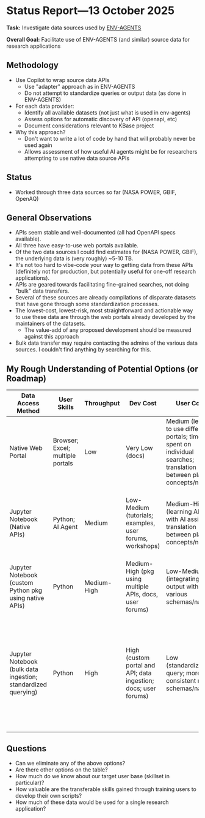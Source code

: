 # Status Report&mdash;13 October 2025

__Task:__ Investigate data sources used by  [ENV-AGENTS](https://github.com/aparkin/env-agents/tree/main)

__Overall Goal:__ Facilitate use of ENV-AGENTS (and similar) source data for research applications

## Methodology
- Use Copilot to wrap source data APIs
  - Use "adapter" approach as in ENV-AGENTS
  - Do not attempt to standardize queries or output data (as done in ENV-AGENTS)
- For each data provider:
  - Identify all available datasets (not just what is used in env-agents)
  - Assess options for automatic discovery of API (openapi, etc)
  - Document considerations relevant to KBase project
- Why this approach?
  - Don't want to write a lot of code by hand that will probably never be used again
  - Allows assessment of how useful AI agents might be for researchers attempting to use native data source APIs

## Status
- Worked through three data sources so far (NASA POWER, GBIF, OpenAQ)

## General Observations
- APIs seem stable and well-documented (all had OpenAPI specs available).
- All three have easy-to-use web portals available.
- Of the two data sources I could find estimates for (NASA POWER, GBIF), the underlying data is (very roughly) ~5-10 TB.
- It's not too hard to vibe-code your way to getting data from these APIs (definitely not for production, but potentially useful for one-off research applications).
- APIs are geared towards facilitating fine-grained searches, not doing "bulk" data transfers.
- Several of these sources are already compilations of disparate datasets that have gone through some standardization processes.
- The lowest-cost, lowest-risk, most straightforward and actionable way to use these data are through the web portals already developed by the maintainers of the datasets.
  - The value-add of any proposed development should be measured against this approach
- Bulk data transfer may require contacting the admins of the various data sources. I couldn't find anything by searching for this.

## My Rough Understanding of Potential Options (or Roadmap)

| Data Access Method                                            | User Skills                      | Throughput  | Dev Cost                                                        | User Costs                                                                                                                  | Pros                                                                                                       | Cons                                                                                                                                                                       |
|---------------------------------------------------------------|----------------------------------|-------------|-----------------------------------------------------------------|-----------------------------------------------------------------------------------------------------------------------------|------------------------------------------------------------------------------------------------------------|----------------------------------------------------------------------------------------------------------------------------------------------------------------------------|
| Native Web Portal                                             | Browser; Excel; multiple portals | Low         | Very Low (docs)                                                 | Medium (learning to use different portals; time spent on individual searches; translation between platform concepts/naming) | Low dev cost; currently available                                                                          | Low throughput                                                                                                                                                             |
| Jupyter Notebook (Native APIs)                                | Python; AI Agent                 | Medium      | Low-Medium (tutorials; examples, user forums, workshops)        | Medium-High (learning APIs with AI assist; translation between platform concepts/naming)                                    | Low dev cost; high throughput; users gain transferable skills                                              | High spin-up time for users w/ limited coding experience; uncertain usefulness of AI agents                                                                                |
| Jupyter Notebook (custom Python pkg using native APIs)        | Python                           | Medium-High | Medium-High (pkg using multiple APIs, docs, user forums)        | Low-Medium (integrating output with various schemas/naming)                                                                 | High throughput; only one portal for users to learn                                                        | High dev cost; volatile APIs; non-transferable user skills                                                                                                                 |
| Jupyter Notebook (bulk data ingestion; standardized querying) | Python                           | High        | High (custom portal and API; data ingestion; docs; user forums) | Low (standardized query; more consistent results schemas/naming)                                                            | High throughput; only one portal for users to learn; standardized data sets; single back-end API           | High dev cost; loss of information through standardizing data; volatile source data schemas; volatile bulk transfer APIs (if even available); non-transferable user skills |

## Questions
- Can we eliminate any of the above options?
- Are there other options on the table?
- How much do we know about our target user base (skillset in particular)?
- How valuable are the transferable skills gained through training users to develop their own scripts?
- How much of these data would be used for a single research application?